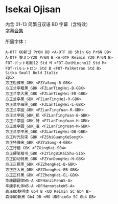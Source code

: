 # Isekai Ojisan

内含 01-13 简繁日双语 BD 字幕（含特效）  
[字幕合集](https://github.com/Nekomoekissaten-SUB/Nekomoekissaten-Storage/releases/download/subtitle_pkg/Isekai_Ojisan_BD_JPCH.7z)

所需字体：
```
A-OTF UD新ゴ Pr6N DB <A-OTF UD Shin Go Pr6N DB>
A-OTF 黎ミンY20 Pr6N B <A-OTF Reimin Y20 Pr6N B>
FOT-ドット明朝12 Std M <FOT-DotMincho12 Std M>
FOT-パルレトロン Std B <FOT-PalRetron Std B>
Sitka Small Bold Italic
Zpix
方正粗雅宋_GBK <FZYaSong-B-GBK>
方正兰亭粗黑_GBK <FZLanTingHei-B-GBK>
方正兰亭大黑_GBK <FZLanTingHei-EB-GBK>
方正兰亭黑_GBK <FZLanTingHei-R-GBK>
方正兰亭细黑_GBK <FZLanTingHei-L-GBK>
方正兰亭圆_GBK <FZLanTingYuan-R-GBK>
方正兰亭圆_GBK_粗 <FZLanTingYuan-B-GBK>
方正兰亭圆_GBK_特 <FZLanTingYuan-H-GBK>
方正兰亭圆_GBK_准 <FZLanTingYuan-M-GBK>
方正兰亭中黑_GBK <FZLanTingHei-DB-GBK>
方正时光刻宋 GBK <FZShiGuangKeSongK>
方正特雅宋_GBK <FZYaSong-H-GBK>
方正行楷_GBK <FZXingKai-S04>
方正硬笔楷书_GBK <FZYingBiKaiShu-S15>
方正韵动特黑_GBK <FZYunDongHei-H-GBK>
方正正粗黑_GBK <FZZhengHei-B-GBK>
方正正大黑_GBK <FZZhengHei-EB-GBK>
方正正纤黑_GBK <FZZhengHei-EL-GBK>
华康翩翩体W5-A <DFHanziPenW5-A>
华康手札体W5-A <DFHannotateW5-A>
森泽UD黎明体 Gb4 B <UD Reimin SC Gb4 B>
森泽UD新黑 Gb4 DB <MO UDShinGo SC Gb4 DB>
```
